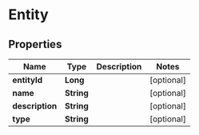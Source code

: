 
# Entity

## Properties
Name | Type | Description | Notes
------------ | ------------- | ------------- | -------------
**entityId** | **Long** |  |  [optional]
**name** | **String** |  |  [optional]
**description** | **String** |  |  [optional]
**type** | **String** |  |  [optional]



